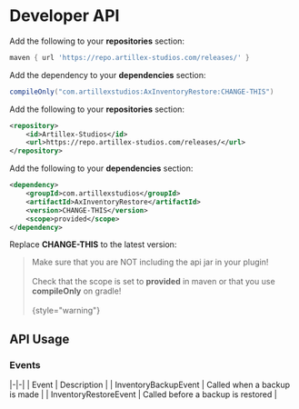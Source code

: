 # Developer API

<tabs>

<tab title="Gradle">

Add the following to your **repositories** section:
```groovy
maven { url 'https://repo.artillex-studios.com/releases/' }
```

Add the dependency to your **dependencies** section:

```groovy
compileOnly("com.artillexstudios:AxInventoryRestore:CHANGE-THIS")
```
</tab>

<tab title="Maven">

Add the following to your **repositories** section:
```xml
<repository>
    <id>Artillex-Studios</id>
    <url>https://repo.artillex-studios.com/releases/</url>
</repository>
```

Add the following to your **dependencies** section:

```xml
<dependency>
    <groupId>com.artillexstudios</groupId>
    <artifactId>AxInventoryRestore</artifactId>
    <version>CHANGE-THIS</version>
    <scope>provided</scope>
</dependency>
```
</tab>
</tabs>
<p>Replace <b>CHANGE-THIS</b> to the latest version: <a href="https://repo.artillex-studios.com/#/releases/com/artillexstudios/AxInventoryRestore"><img src="https://repo.artillex-studios.com/api/badge/latest/releases/com/artillexstudios/AxInventoryRestore?color=40c14a&amp;name=AxInventoryRestore" alt=""/></a></p>

> Make sure that you are NOT including the api jar in your plugin!
> <br><br>Check that the scope is set to **provided** in maven or that you use **compileOnly** on gradle!</br></br>
{style="warning"}

## API Usage

### Events

|-|-|
| Event | Description |
| InventoryBackupEvent | Called when a backup is made |
| InventoryRestoreEvent | Called before a backup is restored |